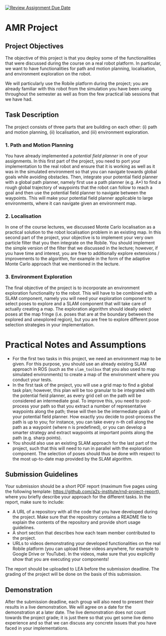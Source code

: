 [![Review Assignment Due Date](https://classroom.github.com/assets/deadline-readme-button-22041afd0340ce965d47ae6ef1cefeee28c7c493a6346c4f15d667ab976d596c.svg)](https://classroom.github.com/a/GnveAVr1)
# AMR Project

## Project Objectives

The objective of this project is that you deploy some of the functionalities that were discussed during the course on a real robot platform. In particular, we want to have functionalities for path and motion planning, localisation, and environment exploration on the robot.

We will particularly use the Robile platform during the project; you are already familiar with this robot from the simulation you have been using throughout the semester as well as from the few practical lab sessions that we have had.

## Task Description

The project consists of three parts that are building on each other: (i) path and motion planning, (ii) localisation, and (iii) environment exploration.

### 1. Path and Motion Planning

You have already implemented a *potential field planner* in one of your assignments. In this first part of the project, you need to port your implementation to the real robot and ensure that it is working as well as it was in the simulated environment so that you can navigate towards global goals while avoiding obstacles. Then, integrate your potential field planner with a global path planner, namely first use a path planner (e.g. A*) to find a rough global trajectory of waypoints that the robot can follow to reach a goal and then use the potential field planner to navigate between the waypoints. This will make your potential field planner applicable to large environments, where it can navigate given an environment map.

### 2. Localisation

In one of the course lectures, we discussed Monte Carlo localisation as a practical solution to the robot localisation problem in an existing map. In this second part of the project, your objective is to implement your very own particle filter that you then integrate on the Robile. You should implement the simple version of the filter that we discussed in the lecture; however, if you have time and interest, you are free to additionally explore extensions / improvements to the algorithm, for example in the form of the adaptive Monte Carlo approach that we mentioned in the lecture.

### 3. Environment Exploration

The final objective of the project is to incorporate an environment exploration functionality to the robot. This will have to be combined with a SLAM component, namely you will need your exploration component to select poses to explore and a SLAM component that will take care of actually creating a map. The exploration algorithm should ideally select poses at the map fringe (i.e. poses that are at the boundary between the explored and unexplored region), but you are free to explore different pose selection strategies in your implementation.

# Practical Notes and Assumptions
* For the first two tasks in this project, we need an environment map to be given. For this purpose, you should use an already existing SLAM approach in ROS (such as the `slam_toolbox` that you also used to map simulated environments) to create a map of the environment where you conduct your tests.
* In the first task of the project, you will use a grid map to find a global task plan; however, this plan will be too granular to be integrated with the potential field planner, as every grid cell on the path will be considered an intermediate goal. To improve this, you need to post-process your path so that you extract a number of representative waypoints along the path; these will then be the intermediate goals of your potential field planner. How exactly you decide to post-process the path is up to you; for instance, you can take every n-th cell along the path as a waypoint (where n is predefined), or you can develop a smarter strategy and extract waypoints at important points along the path (e.g. sharp points).
* You should also use an existing SLAM approach for the last part of the project, such that this will need to run in parallel with the exploration component. The selection of poses should thus be done with respect to the most up-to-date map provided by the SLAM algorithm.

## Submission Guidelines

Your submission should be a short PDF report (maximum five pages using the following template: https://github.com/a2s-institute/rnd-project-report), where you briefly describe your approach for the different tasks. In the report, make sure to include:
* A URL of a repository with all the code that you have developed during the project. Make sure that the repository contains a README file to explain the contents of the repository and provide short usage guidelines.
* A short section that describes how each team member contributed to the project.
* URLs to videos demonstrating your developed functionalities on the real Robile platform (you can upload these videos anywhere, for example to Google Drive or YouTube). In the videos, make sure that you explicitly show that you are executing your components!

The report should be uploaded to LEA before the submission deadline. The grading of the project will be done on the basis of this submission.

## Demonstration

After the submission deadline, each group will also need to present their results in a live demonstration. We will agree on a date for the demonstration at a later date. The live demonstration does not count towards the project grade; it is just there so that you get some live demo experience and so that we can discuss any concrete issues that you have faced in your implementations.
